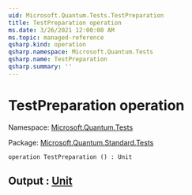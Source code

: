 ```yaml
---
uid: Microsoft.Quantum.Tests.TestPreparation
title: TestPreparation operation
ms.date: 3/26/2021 12:00:00 AM
ms.topic: managed-reference
qsharp.kind: operation
qsharp.namespace: Microsoft.Quantum.Tests
qsharp.name: TestPreparation
qsharp.summary: ''
---
```


# TestPreparation operation

Namespace: [Microsoft.Quantum.Tests](xref:Microsoft.Quantum.Tests)

Package: [Microsoft.Quantum.Standard.Tests](https://nuget.org/packages/Microsoft.Quantum.Standard.Tests)




```qsharp
operation TestPreparation () : Unit
```


## Output : [Unit](xref:microsoft.quantum.lang-ref.unit)

